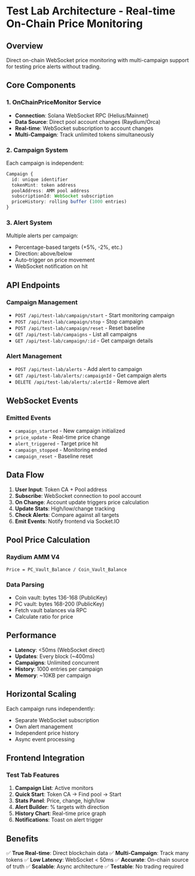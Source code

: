 # Test Lab Architecture - Real-time On-Chain Price Monitoring

## Overview
Direct on-chain WebSocket price monitoring with multi-campaign support for testing price alerts without trading.

## Core Components

### 1. OnChainPriceMonitor Service
- **Connection**: Solana WebSocket RPC (Helius/Mainnet)
- **Data Source**: Direct pool account changes (Raydium/Orca)
- **Real-time**: WebSocket subscription to account changes
- **Multi-Campaign**: Track unlimited tokens simultaneously

### 2. Campaign System
Each campaign is independent:
```typescript
Campaign {
  id: unique identifier
  tokenMint: token address
  poolAddress: AMM pool address
  subscriptionId: WebSocket subscription
  priceHistory: rolling buffer (1000 entries)
}
```

### 3. Alert System
Multiple alerts per campaign:
- Percentage-based targets (+5%, -2%, etc.)
- Direction: above/below
- Auto-trigger on price movement
- WebSocket notification on hit

## API Endpoints

### Campaign Management
- `POST /api/test-lab/campaign/start` - Start monitoring campaign
- `POST /api/test-lab/campaign/stop` - Stop campaign
- `POST /api/test-lab/campaign/reset` - Reset baseline
- `GET /api/test-lab/campaigns` - List all campaigns
- `GET /api/test-lab/campaign/:id` - Get campaign details

### Alert Management  
- `POST /api/test-lab/alerts` - Add alert to campaign
- `GET /api/test-lab/alerts/:campaignId` - Get campaign alerts
- `DELETE /api/test-lab/alerts/:alertId` - Remove alert

## WebSocket Events

### Emitted Events
- `campaign_started` - New campaign initialized
- `price_update` - Real-time price change
- `alert_triggered` - Target price hit
- `campaign_stopped` - Monitoring ended
- `campaign_reset` - Baseline reset

## Data Flow

1. **User Input**: Token CA + Pool address
2. **Subscribe**: WebSocket connection to pool account
3. **On Change**: Account update triggers price calculation
4. **Update Stats**: High/low/change tracking
5. **Check Alerts**: Compare against all targets
6. **Emit Events**: Notify frontend via Socket.IO

## Pool Price Calculation

### Raydium AMM V4
```
Price = PC_Vault_Balance / Coin_Vault_Balance
```

### Data Parsing
- Coin vault: bytes 136-168 (PublicKey)
- PC vault: bytes 168-200 (PublicKey)
- Fetch vault balances via RPC
- Calculate ratio for price

## Performance

- **Latency**: <50ms (WebSocket direct)
- **Updates**: Every block (~400ms)
- **Campaigns**: Unlimited concurrent
- **History**: 1000 entries per campaign
- **Memory**: ~10KB per campaign

## Horizontal Scaling

Each campaign runs independently:
- Separate WebSocket subscription
- Own alert management
- Independent price history
- Async event processing

## Frontend Integration

### Test Tab Features
1. **Campaign List**: Active monitors
2. **Quick Start**: Token CA → Find pool → Start
3. **Stats Panel**: Price, change, high/low
4. **Alert Builder**: % targets with direction
5. **History Chart**: Real-time price graph
6. **Notifications**: Toast on alert trigger

## Benefits

✅ **True Real-time**: Direct blockchain data
✅ **Multi-Campaign**: Track many tokens
✅ **Low Latency**: WebSocket < 50ms
✅ **Accurate**: On-chain source of truth
✅ **Scalable**: Async architecture
✅ **Testable**: No trading required
